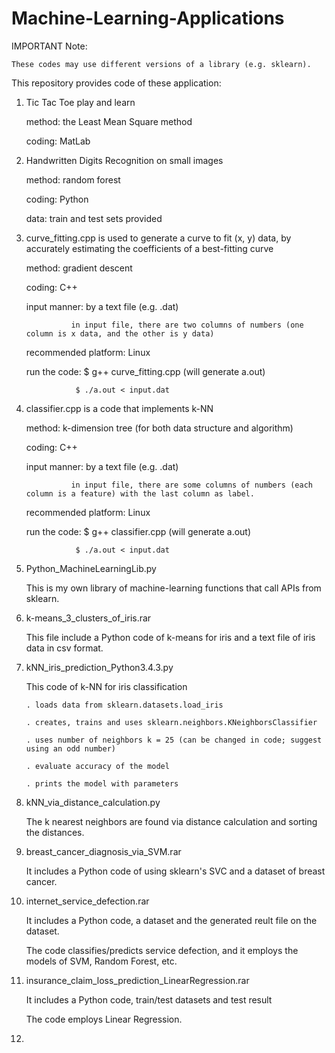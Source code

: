 # Machine-Learning-Applications

IMPORTANT Note:

    These codes may use different versions of a library (e.g. sklearn).


This repository provides code of these application:

1) Tic Tac Toe play and learn

   method: the Least Mean Square method
   
   coding: MatLab
   
2) Handwritten Digits Recognition on small images

   method: random forest
   
   coding: Python
   
   data:   train and test sets provided
   
3) curve_fitting.cpp is used to generate a curve to fit (x, y) data, by accurately estimating the coefficients of a best-fitting curve

   method: gradient descent
   
   coding: C++
   
   input manner: by a text file (e.g. .dat)
   
                 in input file, there are two columns of numbers (one column is x data, and the other is y data)
   
   recommended platform:  Linux
   
   run the code:  $ g++ curve_fitting.cpp  (will generate a.out)
   
                  $ ./a.out < input.dat

4) classifier.cpp is a code that implements k-NN 

   method: k-dimension tree (for both data structure and algorithm)
   
   coding: C++
   
   input manner: by a text file (e.g. .dat)
   
                 in input file, there are some columns of numbers (each column is a feature) with the last column as label.
   
   recommended platform:  Linux
   
   run the code:  $ g++ classifier.cpp  (will generate a.out)
   
                  $ ./a.out < input.dat

5) Python_MachineLearningLib.py

   This is my own library of machine-learning functions that call APIs from sklearn.

6) k-means_3_clusters_of_iris.rar

   This file include a Python code of k-means for iris and a text file of iris data in csv format.

7) kNN_iris_prediction_Python3.4.3.py

   This code of k-NN for iris classification 
   
       . loads data from sklearn.datasets.load_iris
       
       . creates, trains and uses sklearn.neighbors.KNeighborsClassifier
       
       . uses number of neighbors k = 25 (can be changed in code; suggest using an odd number)
       
       . evaluate accuracy of the model
       
       . prints the model with parameters

8) kNN_via_distance_calculation.py

   The k nearest neighbors are found via distance calculation and sorting the distances.

9) breast_cancer_diagnosis_via_SVM.rar

   It includes a Python code of using sklearn's SVC and a dataset of breast cancer.

10) internet_service_defection.rar

    It includes a Python code, a dataset and the generated reult file on the dataset.
    
    The code classifies/predicts service defection, and it employs the models of SVM, Random Forest, etc.

11) insurance_claim_loss_prediction_LinearRegression.rar

    It includes a Python code, train/test datasets and test result
    
    The code employs Linear Regression.
    
12) 

